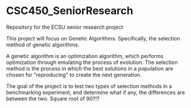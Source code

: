 # CSC450_SeniorResearch
Repository for the ECSU senior research project 

This project will focus on Genetic Algorithms. Specifically, the selection method of genetic algorithms.

A genetic algorithm is an optimization algorithm, which performs optimization through emulating the process of evolution. 
The selection method is the process in which the best solutions in a population are chosen for "reproducing" to create the next generation.

The goal of the project is to test two types of selection methods in a benchmarking experiment, and determine what if any, the differences are between the two.
Square root of 90?!?
